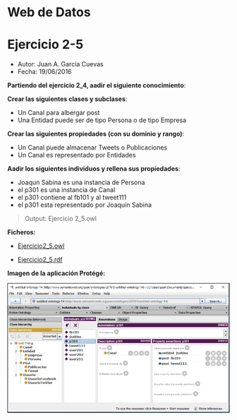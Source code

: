 # Web de Datos 
# Ejercicio 2-5

- Autor: Juan A. García Cuevas
- Fecha: 19/06/2016

**Partiendo del ejercicio 2_4, aadir el siguiente conocimiento**:

**Crear las siguientes clases y subclases**:

- Un Canal para albergar post
- Una Entidad puede ser de tipo Persona o de tipo Empresa

**Crear las siguientes propiedades (con su dominio y rango)**:

- Un Canal puede almacenar Tweets o Publicaciones
- Un Canal es representado por Entidades

**Aadir los siguientes individuos y rellena sus propiedades**:

- Joaqun Sabina es una instancia de Persona
- el p301 es una instancia de Canal
- el p301 contiene al fb101 y al tweet111
- el p301 esta representado por Joaquin Sabina

>Output: Ejercicio 2_5.owl

**Ficheros:**

- [Ejercicio2_5.owl](https://github.com/juangarciaciff/WebDatosEjercicios/blob/master/datos/Ejercicio2_5.owl)

- [Ejercicio2_5.rdf](https://github.com/juangarciaciff/WebDatosEjercicios/blob/master/datos/Ejercicio2_5.rdf)

**Imagen de la aplicación Protégé:**

![Ejercicio2_5](images/Ejercicio2_5.PNG)
